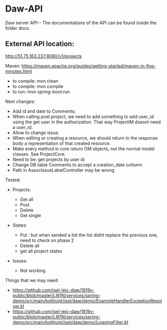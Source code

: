 # Daw-API
Daw server API-- The documentations of the API can be found inside the folder docs.

## External API location:
<http://51.75.163.237:8080/v1/projects>

Maven: https://maven.apache.org/guides/getting-started/maven-in-five-minutes.html
* to compile: mvn clean
* to compile: mvn compile 
* to run: mvn spring-boot:run





Next changes: 
* Add id and date to Comments;
* When calling post project, we need to add something to add user_id using the get user in the authorization. That way ProjectIM doesnt need a user_id.
* Allow to change issue.
* When editing or creating a resource, we should return in the response body a representation of that created resource.
* Make every method in core return OM objects, not the normal model classes. See ProjectCore.
* Need to be: get projects by user id
* Change DB table Comments to accept a creation_date collumn
* Path in AssocIssueLabelController may be wrong


Tested:
- Projects:
  * Get all 
  * Post
  * Delete
  * Get single
  
- States:
  * Put : but when sended a list the list didnt replace the previous one, need to check on phase 2 
  * Delete all 
  * get all project states 
- Issues:
  * Not working

Things that we may need:
* https://github.com/isel-leic-daw/1819v-public/blob/master/LI61N/services/spring-demo/src/main/kotlin/pt/isel/daw/demo/ExampleHandlerExceptionResolver.kt
* https://github.com/isel-leic-daw/1819v-public/blob/master/LI61N/services/spring-demo/src/main/kotlin/pt/isel/daw/demo/LoggingFilter.kt
